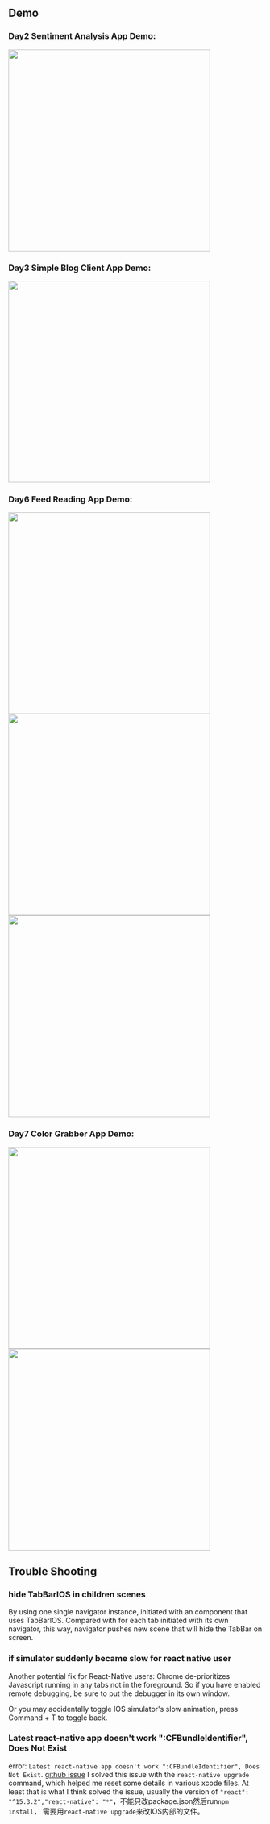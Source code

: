 ## Demo

### Day2 Sentiment Analysis App Demo:

<img src="https://github.com/chocoluffy/ReactNativeEveryday/blob/master/images/Jun-24-2016%2014-49-54.gif" height="400" />

### Day3 Simple Blog Client App Demo:

<img src="https://github.com/chocoluffy/ReactNativeEveryday/blob/master/images/react-native-simpleNavigator.gif" height="400" />

### Day6 Feed Reading App Demo:

<img src="https://github.com/chocoluffy/ReactNativeEveryday/blob/master/images/newDay6-0.gif" height="400" />
<img src="https://github.com/chocoluffy/ReactNativeEveryday/blob/master/images/newDay6-1.gif" height="400" />
<img src="https://github.com/chocoluffy/ReactNativeEveryday/blob/master/images/newDay6-2.gif" height="400" />


### Day7 Color Grabber App Demo:

<img src="https://github.com/chocoluffy/ReactNativeEveryday/blob/master/images/Day7ColorGrabber.gif" height="400" />
<img src="https://github.com/chocoluffy/ReactNativeEveryday/blob/master/images/Day7ColorGrabber2.gif" height="400" />

## Trouble Shooting

### hide TabBarIOS in children scenes

By using one single navigator instance, initiated with an component that uses TabBarIOS. Compared with for each tab initiated with its own navigator, this way, navigator pushes new scene that will hide the TabBar on screen.

### if simulator suddenly became slow for react native user

Another potential fix for React-Native users: Chrome de-prioritizes Javascript running in any tabs not in the foreground. So if you have enabled remote debugging, be sure to put the debugger in its own window. 

Or you may accidentally toggle IOS simulator's slow animation, press Command + T to toggle back.

### Latest react-native app doesn't work ":CFBundleIdentifier", Does Not Exist

error: `Latest react-native app doesn't work ":CFBundleIdentifier", Does Not Exist`. [github issue](https://github.com/facebook/react-native/issues/7308) I solved this issue with the `react-native upgrade` command, which helped me reset some details in various xcode files. At least that is what I think solved the issue, usually the version of `"react": "^15.3.2","react-native": "*"`，不能只改package.json然后run`npm install`， 需要用`react-native upgrade`来改IOS内部的文件。
